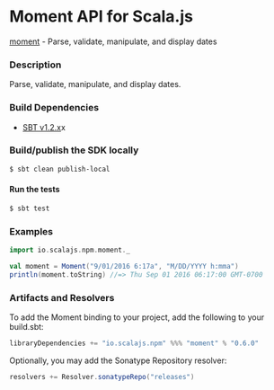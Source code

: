 Moment API for Scala.js
=======================
[moment](https://www.npmjs.com/package/moment) - Parse, validate, manipulate, and display dates

### Description

Parse, validate, manipulate, and display dates.

### Build Dependencies

* [SBT v1.2.x](http://www.scala-sbt.org/download.html)x

### Build/publish the SDK locally

```bash
$ sbt clean publish-local
```

#### Run the tests

```bash
$ sbt test
```

### Examples

```scala
import io.scalajs.npm.moment._

val moment = Moment("9/01/2016 6:17a", "M/DD/YYYY h:mma")
println(moment.toString) //=> Thu Sep 01 2016 06:17:00 GMT-0700
```

### Artifacts and Resolvers

To add the Moment binding to your project, add the following to your build.sbt:  

```sbt
libraryDependencies += "io.scalajs.npm" %%% "moment" % "0.6.0"
```

Optionally, you may add the Sonatype Repository resolver:

```sbt   
resolvers += Resolver.sonatypeRepo("releases") 
```